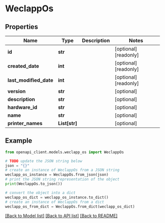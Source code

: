 # WeclappOs


## Properties

Name | Type | Description | Notes
------------ | ------------- | ------------- | -------------
**id** | **str** |  | [optional] [readonly] 
**created_date** | **int** |  | [optional] [readonly] 
**last_modified_date** | **int** |  | [optional] [readonly] 
**version** | **str** |  | [optional] 
**description** | **str** |  | [optional] 
**hardware_id** | **str** |  | [optional] 
**name** | **str** |  | [optional] 
**printer_names** | **List[str]** |  | [optional] 

## Example

```python
from openapi_client.models.weclapp_os import WeclappOs

# TODO update the JSON string below
json = "{}"
# create an instance of WeclappOs from a JSON string
weclapp_os_instance = WeclappOs.from_json(json)
# print the JSON string representation of the object
print(WeclappOs.to_json())

# convert the object into a dict
weclapp_os_dict = weclapp_os_instance.to_dict()
# create an instance of WeclappOs from a dict
weclapp_os_from_dict = WeclappOs.from_dict(weclapp_os_dict)
```
[[Back to Model list]](../README.md#documentation-for-models) [[Back to API list]](../README.md#documentation-for-api-endpoints) [[Back to README]](../README.md)


